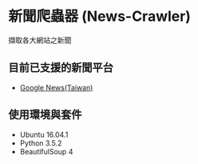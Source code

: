 # 新聞爬蟲器 (News-Crawler)
擷取各大網站之新聞

## 目前已支援的新聞平台
* [Google News(Taiwan)](https://news.google.com.tw/)

## 使用環境與套件
* Ubuntu 16.04.1
* Python 3.5.2
* BeautifulSoup 4
